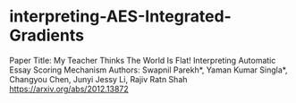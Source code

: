 # interpreting-AES-Integrated-Gradients

Paper Title: My Teacher Thinks The World Is Flat! Interpreting Automatic Essay Scoring Mechanism
Authors: Swapnil Parekh*, Yaman Kumar Singla*, Changyou Chen, Junyi Jessy Li, Rajiv Ratn Shah
https://arxiv.org/abs/2012.13872
